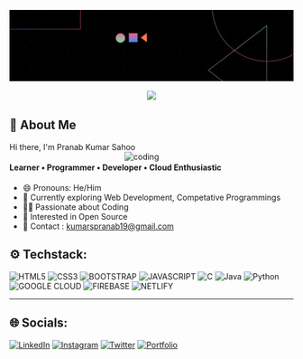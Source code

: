 [![MasterHead](https://github.com/PranabKumarSahoo/PranabKumarSahoo/blob/main/github-profile-header.gif)](https://github.com/PranabKumarSahoo)
<p align="center"><img src="https://readme-typing-svg.herokuapp.com/?font=Mitr&color=31CBD4&size=25&center=true&vCenter=true&lines=Welcome+to+my+Profile+!!;Keep+exploring;Have+a+nice+day+ahead+!!"></p>

## 🙎 About Me
Hi there, 
I'm Pranab Kumar Sahoo 
<img align="right" alt="coding" width="300" src="https://www.careerguide.com/career/wp-content/uploads/2021/08/Full-Stack-Developer-1.gif">
#### Learner • Programmer • Developer • Cloud Enthusiastic
- 😄 Pronouns: He/Him 
- 🌱 Currently exploring Web Development, Competative Programmings
- 👨‍💻 Passionate about Coding
- 📖 Interested in Open Source
- 📧 Contact : kumarspranab19@gmail.com

## ⚙️ Techstack: 
![HTML5](https://img.shields.io/badge/HTML5-E34F26?style=for-the-badge&logo=html5&logoColor=white) ![CSS3](https://img.shields.io/badge/CSS3-1572B6?style=for-the-badge&logo=css3&logoColor=white) ![BOOTSTRAP](https://img.shields.io/badge/Bootstrap-563D7C?style=for-the-badge&logo=bootstrap&logoColor=white) ![JAVASCRIPT](https://img.shields.io/badge/JavaScript-323330?style=for-the-badge&logo=javascript&logoColor=F7DF1E) ![C](https://img.shields.io/badge/C-00599C?style=for-the-badge&logo=c&logoColor=white) ![Java](https://img.shields.io/badge/Java-ED8B00?style=for-the-badge&logo=openjdk&logoColor=white) ![Python](https://img.shields.io/badge/Python-3776AB?style=for-the-badge&logo=python&logoColor=white) ![GOOGLE CLOUD](https://img.shields.io/badge/Google_Cloud-4285F4?style=for-the-badge&logo=google-cloud&logoColor=white) ![FIREBASE](https://img.shields.io/badge/firebase-%23039BE5.svg?style=for-the-badge&logo=firebase) ![NETLIFY](https://img.shields.io/badge/netlify-%23000000.svg?style=for-the-badge&logo=netlify&logoColor=#00C7B7)

---

## 🌐 Socials: 
[![LinkedIn](https://img.shields.io/badge/LinkedIn-0077B5?style=for-the-badge&logo=linkedin&logoColor=white)](https://www.linkedin.com/in/pranabks/) [![Instagram](https://img.shields.io/badge/Instagram-E4405F?style=for-the-badge&logo=instagram&logoColor=white)](https://www.instagram.com/_.thepranab._/) [![Twitter](https://img.shields.io/badge/Twitter-1DA1F2?style=for-the-badge&logo=twitter&logoColor=white)](https://twitter.com/PranabKS11)
[![Portfolio](https://img.shields.io/badge/portfolio-%23000000.svg?style=for-the-badge&logo=user&logoColor=black)](https://pranabportfolio.web.app/)
